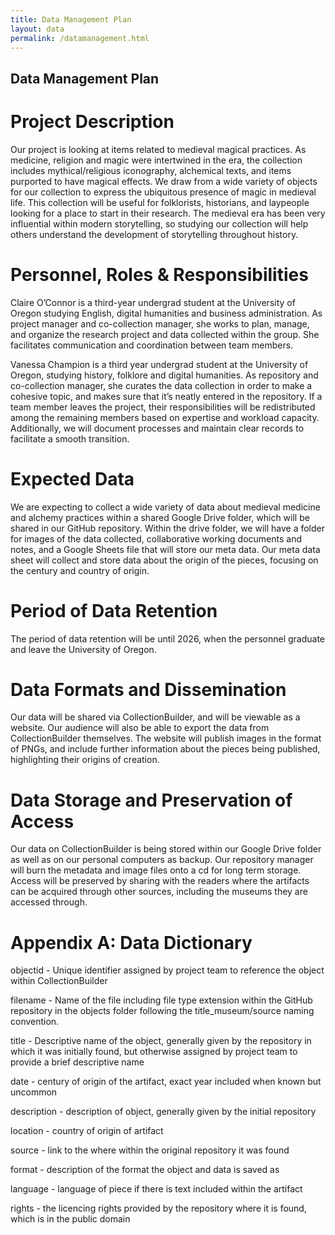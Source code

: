 ```yaml
---
title: Data Management Plan
layout: data
permalink: /datamanagement.html
---
```


## Data Management Plan

# Project Description

Our project is looking at items related to medieval magical practices. As medicine, religion and magic were intertwined in the era, the collection includes mythical/religious iconography, alchemical texts, and items purported to have magical effects. We draw from a wide variety of objects for our collection to express the ubiquitous presence of magic in medieval life. This collection will be useful for folklorists, historians, and laypeople looking for a place to start in their research. The medieval era has been very influential within modern storytelling, so studying our collection will help others understand the development of storytelling throughout history. 

# Personnel, Roles & Responsibilities

Claire O’Connor is a third-year undergrad student at the University of Oregon studying English, digital humanities and business administration. As project manager and co-collection manager, she works to plan, manage, and organize the research project and data collected within the group. She facilitates communication and coordination between team members.

Vanessa Champion is a third year undergrad student at the University of Oregon, studying history, folklore and digital humanities. As repository and co-collection manager, she curates the data collection in order to make a cohesive topic, and makes sure that it’s neatly entered in the repository. 
If a team member leaves the project, their responsibilities will be redistributed among the remaining members based on expertise and workload capacity. Additionally, we will document processes and maintain clear records to facilitate a smooth transition.

# Expected Data

We are expecting to collect a wide variety of data about medieval medicine and alchemy practices within a shared Google Drive folder, which will be shared in our GitHub repository. Within the drive folder, we will have a folder for images of the data collected, collaborative working documents and notes, and a Google Sheets file that will store our meta data. Our meta data sheet will collect and store data about the origin of the pieces, focusing on the century and country of origin. 

# Period of Data Retention

The period of data retention will be until 2026, when the personnel graduate and leave the University of Oregon. 

# Data Formats and Dissemination

Our data will be shared via CollectionBuilder, and will be viewable as a website. Our audience will also be able to export the data from CollectionBuilder themselves. The website will publish images in the format of PNGs, and include further information about the pieces being published, highlighting their origins of creation.

# Data Storage and Preservation of Access

Our data on CollectionBuilder is being stored within our Google Drive folder as well as on our personal computers as backup. Our repository manager will burn the metadata and image files onto a cd for long term storage. Access will be preserved by sharing with the readers where the artifacts can be acquired through other sources, including the museums they are accessed through. 

# Appendix A: Data Dictionary
objectid - Unique identifier assigned by project team to reference the object within CollectionBuilder

filename - Name of the file including file type extension within the GitHub repository in the objects folder following the title_museum/source naming convention.

title - Descriptive name of the object, generally given by the repository in which it was initially found, but otherwise assigned by project team to provide a brief descriptive name

date - century of origin of the artifact, exact year included when known but uncommon

description - description of object, generally given by the initial repository

location - country of origin of artifact

source - link to the where within the original repository it was found

format - description of the format the object and data is saved as

language - language of piece if there is text included within the artifact

rights - the licencing rights provided by the repository where it is found, which is in the public domain
